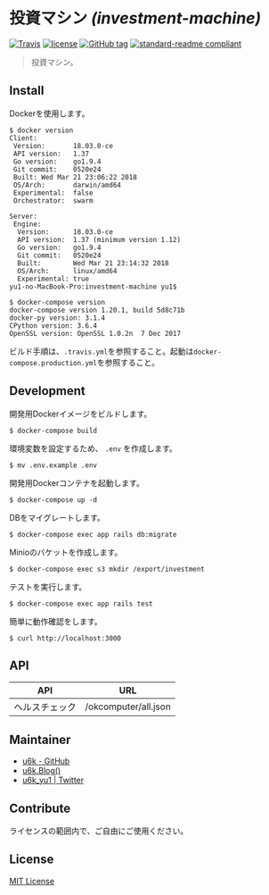 # 投資マシン _(investment-machine)_

[![Travis](https://img.shields.io/travis/u6k/investment-machine.svg)](https://travis-ci.org/u6k/investment-machine)
[![license](https://img.shields.io/github/license/u6k/investment-machine.svg)](https://github.com/u6k/investment-machine/blob/master/LICENSE)
[![GitHub tag](https://img.shields.io/github/tag/u6k/investment-machine.svg)](https://github.com/u6k/investment-machine/releases)
[![standard-readme compliant](https://img.shields.io/badge/readme%20style-standard-brightgreen.svg?style=flat-square)](https://github.com/RichardLitt/standard-readme)

> 投資マシン。

## Install

Dockerを使用します。

```
$ docker version
Client:
 Version:       18.03.0-ce
 API version:   1.37
 Go version:    go1.9.4
 Git commit:    0520e24
 Built: Wed Mar 21 23:06:22 2018
 OS/Arch:       darwin/amd64
 Experimental:  false
 Orchestrator:  swarm

Server:
 Engine:
  Version:      18.03.0-ce
  API version:  1.37 (minimum version 1.12)
  Go version:   go1.9.4
  Git commit:   0520e24
  Built:        Wed Mar 21 23:14:32 2018
  OS/Arch:      linux/amd64
  Experimental: true
yu1-no-MacBook-Pro:investment-machine yu1$

$ docker-compose version
docker-compose version 1.20.1, build 5d8c71b
docker-py version: 3.1.4
CPython version: 3.6.4
OpenSSL version: OpenSSL 1.0.2n  7 Dec 2017
```

ビルド手順は、`.travis.yml`を参照すること。起動は`docker-compose.production.yml`を参照すること。

## Development

開発用Dockerイメージをビルドします。

```
$ docker-compose build
```

環境変数を設定するため、 `.env` を作成します。

```
$ mv .env.example .env
```

開発用Dockerコンテナを起動します。

```
$ docker-compose up -d
```

DBをマイグレートします。

```
$ docker-compose exec app rails db:migrate
```

Minioのバケットを作成します。

```
$ docker-compose exec s3 mkdir /export/investment
```

テストを実行します。

```
$ docker-compose exec app rails test
```

簡単に動作確認をします。

```
$ curl http://localhost:3000
```

## API

|API|URL|
|---|---|
|ヘルスチェック|/okcomputer/all.json|

## Maintainer

- [u6k - GitHub](https://github.com/u6k/)
- [u6k.Blog()](https://blog.u6k.me/)
- [u6k_yu1 | Twitter](https://twitter.com/u6k_yu1)

## Contribute

ライセンスの範囲内で、ご自由にご使用ください。

## License

[MIT License](https://github.com/u6k/investment-machine/blob/master/LICENSE)

